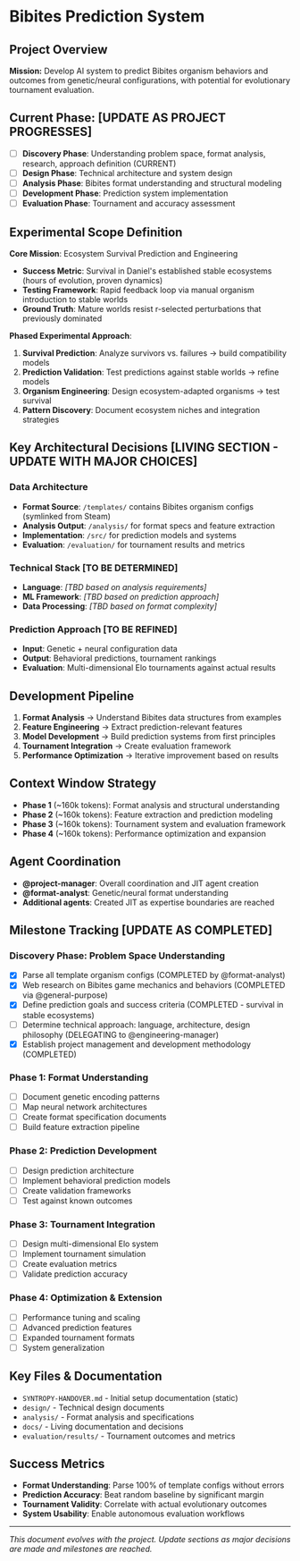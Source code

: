# Bibites Prediction System

## Project Overview
**Mission:** Develop AI system to predict Bibites organism behaviors and outcomes from genetic/neural configurations, with potential for evolutionary tournament evaluation.

## Current Phase: [UPDATE AS PROJECT PROGRESSES]
- [ ] **Discovery Phase**: Understanding problem space, format analysis, research, approach definition (CURRENT)
- [ ] **Design Phase**: Technical architecture and system design
- [ ] **Analysis Phase**: Bibites format understanding and structural modeling  
- [ ] **Development Phase**: Prediction system implementation
- [ ] **Evaluation Phase**: Tournament and accuracy assessment

## Experimental Scope Definition

**Core Mission**: Ecosystem Survival Prediction and Engineering
- **Success Metric**: Survival in Daniel's established stable ecosystems (hours of evolution, proven dynamics)
- **Testing Framework**: Rapid feedback loop via manual organism introduction to stable worlds
- **Ground Truth**: Mature worlds resist r-selected perturbations that previously dominated

**Phased Experimental Approach**:
1. **Survival Prediction**: Analyze survivors vs. failures → build compatibility models
2. **Prediction Validation**: Test predictions against stable worlds → refine models  
3. **Organism Engineering**: Design ecosystem-adapted organisms → test survival
4. **Pattern Discovery**: Document ecosystem niches and integration strategies

## Key Architectural Decisions [LIVING SECTION - UPDATE WITH MAJOR CHOICES]

### Data Architecture
- **Format Source**: `/templates/` contains Bibites organism configs (symlinked from Steam)
- **Analysis Output**: `/analysis/` for format specs and feature extraction
- **Implementation**: `/src/` for prediction models and systems
- **Evaluation**: `/evaluation/` for tournament results and metrics

### Technical Stack [TO BE DETERMINED]
- **Language**: _[TBD based on analysis requirements]_
- **ML Framework**: _[TBD based on prediction approach]_
- **Data Processing**: _[TBD based on format complexity]_

### Prediction Approach [TO BE REFINED]
- **Input**: Genetic + neural configuration data
- **Output**: Behavioral predictions, tournament rankings
- **Evaluation**: Multi-dimensional Elo tournaments against actual results

## Development Pipeline
1. **Format Analysis** → Understand Bibites data structures from examples
2. **Feature Engineering** → Extract prediction-relevant features
3. **Model Development** → Build prediction systems from first principles
4. **Tournament Integration** → Create evaluation framework
5. **Performance Optimization** → Iterative improvement based on results

## Context Window Strategy
- **Phase 1** (~160k tokens): Format analysis and structural understanding
- **Phase 2** (~160k tokens): Feature extraction and prediction modeling  
- **Phase 3** (~160k tokens): Tournament system and evaluation framework
- **Phase 4** (~160k tokens): Performance optimization and expansion

## Agent Coordination
- **@project-manager**: Overall coordination and JIT agent creation
- **@format-analyst**: Genetic/neural format understanding
- **Additional agents**: Created JIT as expertise boundaries are reached

## Milestone Tracking [UPDATE AS COMPLETED]

### Discovery Phase: Problem Space Understanding
- [x] Parse all template organism configs (COMPLETED by @format-analyst)
- [x] Web research on Bibites game mechanics and behaviors (COMPLETED via @general-purpose)
- [x] Define prediction goals and success criteria (COMPLETED - survival in stable ecosystems)
- [ ] Determine technical approach: language, architecture, design philosophy (DELEGATING to @engineering-manager)
- [x] Establish project management and development methodology (COMPLETED)

### Phase 1: Format Understanding
- [ ] Document genetic encoding patterns
- [ ] Map neural network architectures  
- [ ] Create format specification documents
- [ ] Build feature extraction pipeline

### Phase 2: Prediction Development
- [ ] Design prediction architecture
- [ ] Implement behavioral prediction models
- [ ] Create validation frameworks
- [ ] Test against known outcomes

### Phase 3: Tournament Integration
- [ ] Design multi-dimensional Elo system
- [ ] Implement tournament simulation
- [ ] Create evaluation metrics
- [ ] Validate prediction accuracy

### Phase 4: Optimization & Extension
- [ ] Performance tuning and scaling
- [ ] Advanced prediction features
- [ ] Expanded tournament formats
- [ ] System generalization

## Key Files & Documentation
- `SYNTROPY-HANDOVER.md` - Initial setup documentation (static)
- `design/` - Technical design documents
- `analysis/` - Format analysis and specifications  
- `docs/` - Living documentation and decisions
- `evaluation/results/` - Tournament outcomes and metrics

## Success Metrics
- **Format Understanding**: Parse 100% of template configs without errors
- **Prediction Accuracy**: Beat random baseline by significant margin
- **Tournament Validity**: Correlate with actual evolutionary outcomes
- **System Usability**: Enable autonomous evaluation workflows

---
*This document evolves with the project. Update sections as major decisions are made and milestones are reached.*